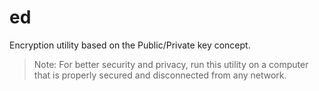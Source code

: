 # ed
Encryption utility based on the Public/Private key concept.
> Note: For better security and privacy, run this utility on a computer that is properly secured and disconnected from any network.
